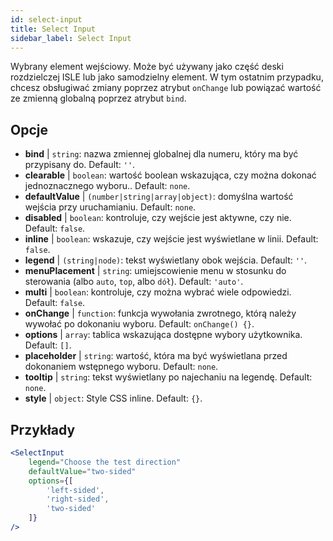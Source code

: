 ```yaml
---
id: select-input
title: Select Input
sidebar_label: Select Input
---
```


Wybrany element wejściowy. Może być używany jako część deski rozdzielczej ISLE lub jako samodzielny element. W tym ostatnim przypadku, chcesz obsługiwać zmiany poprzez atrybut `onChange` lub powiązać wartość ze zmienną globalną poprzez atrybut `bind`.

## Opcje

* __bind__ | `string`: nazwa zmiennej globalnej dla numeru, który ma być przypisany do. Default: `''`.
* __clearable__ | `boolean`: wartość boolean wskazująca, czy można dokonać jednoznacznego wyboru.. Default: `none`.
* __defaultValue__ | `(number|string|array|object)`: domyślna wartość wejścia przy uruchamianiu. Default: `none`.
* __disabled__ | `boolean`: kontroluje, czy wejście jest aktywne, czy nie. Default: `false`.
* __inline__ | `boolean`: wskazuje, czy wejście jest wyświetlane w linii. Default: `false`.
* __legend__ | `(string|node)`: tekst wyświetlany obok wejścia. Default: `''`.
* __menuPlacement__ | `string`: umiejscowienie menu w stosunku do sterowania (albo `auto`, `top`, albo `dół`). Default: `'auto'`.
* __multi__ | `boolean`: kontroluje, czy można wybrać wiele odpowiedzi. Default: `false`.
* __onChange__ | `function`: funkcja wywołania zwrotnego, którą należy wywołać po dokonaniu wyboru. Default: `onChange() {}`.
* __options__ | `array`: tablica wskazująca dostępne wybory użytkownika. Default: `[]`.
* __placeholder__ | `string`: wartość, która ma być wyświetlana przed dokonaniem wstępnego wyboru. Default: `none`.
* __tooltip__ | `string`: tekst wyświetlany po najechaniu na legendę. Default: `none`.
* __style__ | `object`: Style CSS inline. Default: `{}`.


## Przykłady

```jsx live
<SelectInput
    legend="Choose the test direction"
    defaultValue="two-sided"
    options={[
        'left-sided',
        'right-sided',
        'two-sided'
    ]}
/>
```

